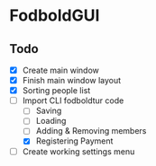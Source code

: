 # FodboldGUI

## Todo
- [x] Create main window
- [x] Finish main window layout
- [x] Sorting people list
- [ ] Import CLI fodboldtur code
  - [ ] Saving
  - [ ] Loading
  - [ ] Adding & Removing members
  - [x] Registering Payment
- [ ] Create working settings menu
